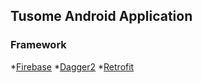 ## Tusome Android Application
### Framework
*[Firebase](https://firebase.com)
*[Dagger2](http://google.com/dagger)
*[Retrofit](http://square.com/retrofit)
